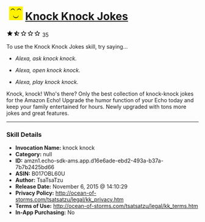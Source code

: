 # &nbsp;<img src="skill_icon" alt="Knock Knock Jokes icon" width="36"> [Knock Knock Jokes](http://alexa.amazon.com/#skills/amzn1.echo-sdk-ams.app.d16e6ade-ebd2-493a-b37a-7b7b2425bd66)
![1.5 stars](../../images/ic_star_black_18dp_1x.png)![1.5 stars](../../images/ic_star_half_black_18dp_1x.png)![1.5 stars](../../images/ic_star_border_black_18dp_1x.png)![1.5 stars](../../images/ic_star_border_black_18dp_1x.png)![1.5 stars](../../images/ic_star_border_black_18dp_1x.png) 35

To use the Knock Knock Jokes skill, try saying...

* *Alexa, ask knock knock.*

* *Alexa, open knock knock.*

* *Alexa, play knock knock.*

Knock, knock! Who's there? Only the best collection of knock-knock jokes for the Amazon Echo! Upgrade the humor function of your Echo today and keep your family entertained for hours. Newly upgraded with tons more jokes and great features.

***

### Skill Details

* **Invocation Name:** knock knock
* **Category:** null
* **ID:** amzn1.echo-sdk-ams.app.d16e6ade-ebd2-493a-b37a-7b7b2425bd66
* **ASIN:** B017OBL60U
* **Author:** TsaTsaTzu
* **Release Date:** November 6, 2015 @ 14:10:29
* **Privacy Policy:** http://ocean-of-storms.com/tsatsatzu/legal/kk_privacy.htm
* **Terms of Use:** http://ocean-of-storms.com/tsatsatzu/legal/kk_terms.htm
* **In-App Purchasing:** No
